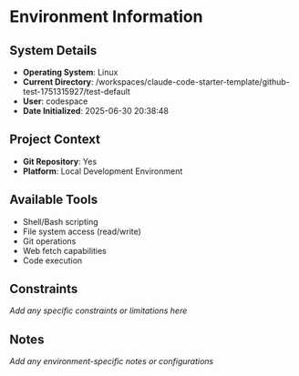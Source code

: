 <!-- This file gives specific information about the environment that Claude is running in -->

# Environment Information

## System Details
- **Operating System**: Linux
- **Current Directory**: /workspaces/claude-code-starter-template/github-test-1751315927/test-default
- **User**: codespace
- **Date Initialized**: 2025-06-30 20:38:48

## Project Context
- **Git Repository**: Yes
- **Platform**: Local Development Environment

## Available Tools
- Shell/Bash scripting
- File system access (read/write)
- Git operations
- Web fetch capabilities
- Code execution

## Constraints
_Add any specific constraints or limitations here_

## Notes
_Add any environment-specific notes or configurations_
